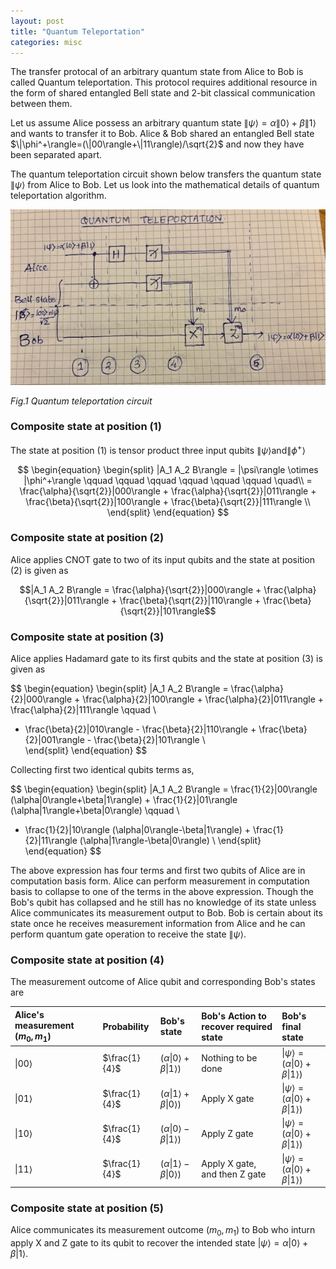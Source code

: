```yaml
---
layout: post
title: "Quantum Teleportation"
categories: misc
---
```


The transfer protocal of an arbitrary quantum state from Alice to Bob is called Quantum teleportation. This protocol requires additional resource in the form of shared entangled Bell state and 2-bit classical communication between them.  

Let us assume Alice possess an arbitrary quantum state $\|\psi\rangle = \alpha\|0\rangle+\beta\|1\rangle$ and wants to transfer it to Bob. Alice & Bob shared an entangled Bell state $\|\phi^+\rangle=(\|00\rangle+\|11\rangle)/\sqrt{2}$ and now they have been separated apart.  

The quantum teleportation circuit shown below transfers the quantum state $\|\psi\rangle$ from Alice to Bob. Let us look into the mathematical details of quantum teleportation algorithm.  

![image](/assets/images/quantum_teleportation.jpeg)  

*Fig.1 Quantum teleportation circuit*  

### Composite state at position (1)
The state at position (1) is tensor product three input qubits $\|\psi\rangle \text{and} \|\phi^+\rangle$  

$$
\begin{equation}
\begin{split}
|A_1 A_2 B\rangle = |\psi\rangle \otimes |\phi^+\rangle \qquad  \qquad \qquad \qquad  \qquad  \qquad \quad\\
= \frac{\alpha}{\sqrt{2}}|000\rangle + \frac{\alpha}{\sqrt{2}}|011\rangle + \frac{\beta}{\sqrt{2}}|100\rangle + \frac{\beta}{\sqrt{2}}|111\rangle \\
\end{split}
\end{equation}
$$  

### Composite state at position (2)  
Alice applies CNOT gate to two of its input qubits and the state at position (2) is given as  

$$|A_1 A_2 B\rangle  = \frac{\alpha}{\sqrt{2}}|000\rangle + \frac{\alpha}{\sqrt{2}}|011\rangle + \frac{\beta}{\sqrt{2}}|110\rangle + \frac{\beta}{\sqrt{2}}|101\rangle$$  

### Composite state at position (3)  
Alice applies Hadamard gate to its first qubits and the state at position (3) is given as  

$$
\begin{equation}
\begin{split}
|A_1 A_2 B\rangle  = \frac{\alpha}{2}|000\rangle + \frac{\alpha}{2}|100\rangle + \frac{\alpha}{2}|011\rangle + \frac{\alpha}{2}|111\rangle \qquad \\ 
+ \frac{\beta}{2}|010\rangle - \frac{\beta}{2}|110\rangle + \frac{\beta}{2}|001\rangle - \frac{\beta}{2}|101\rangle  \\  
\end{split}
\end{equation}
$$  

Collecting first two identical qubits terms as,

$$
\begin{equation}
\begin{split}
|A_1 A_2 B\rangle = \frac{1}{2}|00\rangle (\alpha|0\rangle+\beta|1\rangle) + \frac{1}{2}|01\rangle (\alpha|1\rangle+\beta|0\rangle) \qquad \\
+ \frac{1}{2}|10\rangle (\alpha|0\rangle-\beta|1\rangle) + \frac{1}{2}|11\rangle (\alpha|1\rangle-\beta|0\rangle) \\
\end{split}
\end{equation}
$$  

The above expression has four terms and first two qubits of Alice are in computation basis form. Alice can perform measurement in computation basis to collapse to one of the terms in the above expression. Though the Bob's qubit has collapsed and he still has no knowledge of its state unless Alice communicates its measurement output to Bob. Bob is certain about its state once he receives measurement information from Alice and he can perform quantum gate operation to receive the state $\|\psi\rangle$.

### Composite state at position (4)  
The measurement outcome of Alice qubit and corresponding Bob's states are  

Alice's measurement $(m_0,m_1)$  | Probability  | Bob's state   | Bob's Action to recover required state | Bob's final state
:--------------  | :----------------------  | :--------------------- | :--------------------- | :---------------------
$\|00\rangle$    |     $\frac{1}{4}$        | $(\alpha\|0\rangle+\beta\|1\rangle)$ | Nothing to be done | $\|\psi\rangle=(\alpha\|0\rangle+\beta\|1\rangle)$
$\|01\rangle$    |     $\frac{1}{4}$        | $(\alpha\|1\rangle+\beta\|0\rangle)$ | Apply X gate       | $\|\psi\rangle=(\alpha\|0\rangle+\beta\|1\rangle)$
$\|10\rangle$    |     $\frac{1}{4}$        | $(\alpha\|0\rangle-\beta\|1\rangle)$ | Apply Z gate       | $\|\psi\rangle=(\alpha\|0\rangle+\beta\|1\rangle)$
$\|11\rangle$    |     $\frac{1}{4}$        | $(\alpha\|1\rangle-\beta\|0\rangle)$ | Apply X gate, and then Z gate | $\|\psi\rangle=(\alpha\|0\rangle+\beta\|1\rangle)$


### Composite state at position (5)  
Alice communicates its measurement outcome $(m_0,m_1)$ to Bob who inturn apply X and Z gate to its qubit to recover the intended state $|\psi\rangle = \alpha|0\rangle+\beta|1\rangle$. 

